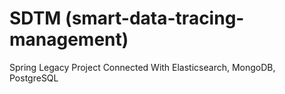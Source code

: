 # SDTM (smart-data-tracing-management)
Spring Legacy Project Connected With Elasticsearch, MongoDB, PostgreSQL
